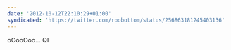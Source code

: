 ```yaml
---
date: '2012-10-12T22:10:29+01:00'
syndicated: 'https://twitter.com/roobottom/status/256863181245403136'
---
```

oOooOoo... QI
